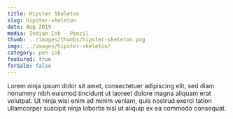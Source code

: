 ```yaml
---
title: Hipster Skeleton
slug: hipster-skeleton
date: Aug 2019
media: Indian Ink - Pencil
thumb: ../images/thumbs/hipster-skeleton.png
imgs: ../images/hipster-skeleton/
category: pen-ink
featured: true
forSale: false
---
```


Lorem ninja ipsum dolor sit amet, consectetuer adipiscing elit, sed diam nonummy nibh euismod tincidunt ut laoreet dolore magna aliquam erat volutpat. Ut ninja wisi enim ad minim veniam, quis nostrud exerci tation ullamcorper suscipit ninja lobortis nisl ut aliquip ex ea commodo consequat.